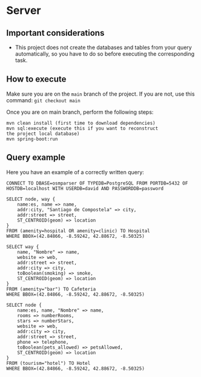 # Server

## Important considerations
 - This project does not create the databases and tables from your query
  automatically, so you have to do so before executing the corresponding task.

## How to execute 

Make sure you are on the ```main``` branch of the project. If you are not,
use this command: ```git checkout main```

Once you are on main branch, perform the following steps:

```
mvn clean install (first time to download dependencies)
mvn sql:execute (execute this if you want to reconstruct
the project local database)
mvn spring-boot:run
```

## Query example

Here you have an example of a correctly written query:

```
CONNECT TO DBASE=osmparser OF TYPEDB=PostgreSQL FROM PORTDB=5432 OF 
HOSTDB=localhost WITH USERDB=david AND PASSWORDDB=password

SELECT node, way {
    name:es, name => name,
    addr:city, "Santiago de Compostela" => city,
    addr:street => street,
    ST_CENTROID(geom) => location
}
FROM (amenity=hospital OR amenity=clinic) TO Hospital
WHERE BBOX=(42.84866, -8.59242, 42.88672, -8.50325)

SELECT way {
    name, "Nombre" => name,
    website => web,
    addr:street => street,
    addr:city => city,
    toBoolean(smoking) => smoke,
    ST_CENTROID(geom) => location
}
FROM (amenity="bar") TO Cafeteria
WHERE BBOX=(42.84866, -8.59242, 42.88672, -8.50325)

SELECT node {
    name:es, name, "Nombre" => name,
    rooms => numberRooms,
    stars => numberStars,
    website => web,
    addr:city => city,
    addr:street => street,
    phone => telephone,
    toBoolean(pets_allowed) => petsAllowed,
    ST_CENTROID(geom) => location
}
FROM (tourism="hotel") TO Hotel
WHERE BBOX=(42.84866, -8.59242, 42.88672, -8.50325)
```


